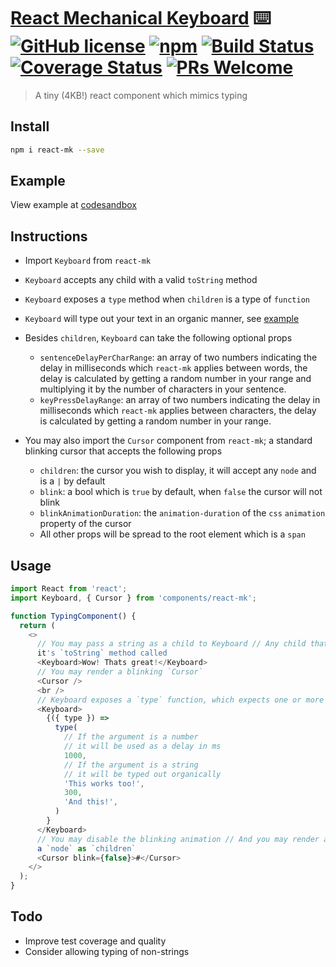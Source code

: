 # [React Mechanical Keyboard](https://github.com/typekev/react-mk) ⌨️ [![GitHub license](https://img.shields.io/badge/license-MIT-blue.svg)](https://github.com/typekev/react-mk/blob/master/LICENSE) [![npm](https://img.shields.io/npm/v/react-mk)](https://www.npmjs.com/package/react-mk) [![Build Status](https://travis-ci.org/typekev/react-mk.svg?branch=master)](https://travis-ci.org/typekev/react-mk) [![Coverage Status](https://coveralls.io/repos/github/typekev/react-mk/badge.svg?branch=master)](https://coveralls.io/github/typekev/react-mk?branch=master) [![PRs Welcome](https://img.shields.io/badge/PRs-welcome-brightgreen.svg)](https://github.com/typekev/react-mk/pulls)

> A tiny (4KB!) react component which mimics typing

## Install

```sh
npm i react-mk --save
```

## Example

View example at [codesandbox](https://codesandbox.io/embed/react-mk-u6851)

## Instructions

- Import `Keyboard` from `react-mk`
- `Keyboard` accepts any child with a valid `toString` method
- `Keyboard` exposes a `type` method when `children` is a type of `function`
- `Keyboard` will type out your text in an organic manner, see [example](#example)
- Besides `children`, `Keyboard` can take the following optional props

  - `sentenceDelayPerCharRange`: an array of two numbers indicating the delay in milliseconds which `react-mk` applies between words, the delay is calculated by getting a random number in your range and multiplying it by the number of characters in your sentence.
  - `keyPressDelayRange`: an array of two numbers indicating the delay in milliseconds which `react-mk` applies between characters, the delay is calculated by getting a random number in your range.

- You may also import the `Cursor` component from `react-mk`; a standard blinking cursor that accepts the following props

  - `children`: the cursor you wish to display, it will accept any `node` and is a `|` by default
  - `blink`: a bool which is `true` by default, when `false` the cursor will not blink
  - `blinkAnimationDuration`: the `animation-duration` of the `css` `animation` property of the cursor
  - All other props will be spread to the root element which is a `span`

## Usage

```js
import React from 'react';
import Keyboard, { Cursor } from 'components/react-mk';

function TypingComponent() {
  return (
    <>
      // You may pass a string as a child to Keyboard // Any child that is not a function will have
      it's `toString` method called
      <Keyboard>Wow! Thats great!</Keyboard>
      // You may render a blinking `Cursor`
      <Cursor />
      <br />
      // Keyboard exposes a `type` function, which expects one or more arguments
      <Keyboard>
        {({ type }) =>
          type(
            // If the argument is a number
            // it will be used as a delay in ms
            1000,
            // If the argument is a string
            // it will be typed out organically
            'This works too!',
            300,
            'And this!',
          )
        }
      </Keyboard>
      // You may disable the blinking animation // And you may render any `Cursor` that you like by passing
      a `node` as `children`
      <Cursor blink={false}>#</Cursor>
    </>
  );
}
```

## Todo

- Improve test coverage and quality
- Consider allowing typing of non-strings
